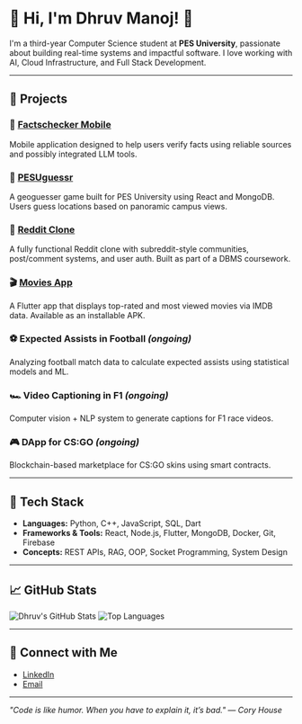 # 👋 Hi, I'm Dhruv Manoj! 👋

I'm a third-year Computer Science student at **PES University**, passionate about building real-time systems and impactful software. I love working with AI, Cloud Infrastructure, and Full Stack Development.

---

## 🚀 Projects

### 📱 [Factschecker Mobile](https://github.com/dhruvv28/Factschecker_mobile)
Mobile application designed to help users verify facts using reliable sources and possibly integrated LLM tools.

### 🧭 [PESUguessr](https://github.com/dhruvv28/PESUguessr)
A geoguesser game built for PES University using React and MongoDB. Users guess locations based on panoramic campus views.

### 🧵 [Reddit Clone](https://github.com/dCUBExBYdtCUBE/Reddit-Clone-project)
A fully functional Reddit clone with subreddit-style communities, post/comment systems, and user auth. Built as part of a DBMS coursework.

### 🎬 [Movies App](https://github.com/dhruvv28/Moviesapp)
A Flutter app that displays top-rated and most viewed movies via IMDB data. Available as an installable APK.

### ⚽ Expected Assists in Football *(ongoing)*
Analyzing football match data to calculate expected assists using statistical models and ML.

### 🏎️ Video Captioning in F1 *(ongoing)*
Computer vision + NLP system to generate captions for F1 race videos.

### 🎮 DApp for CS:GO *(ongoing)*
Blockchain-based marketplace for CS:GO skins using smart contracts.

---

## 🔧 Tech Stack
- **Languages:** Python, C++, JavaScript, SQL, Dart
- **Frameworks & Tools:** React, Node.js, Flutter, MongoDB, Docker, Git, Firebase
- **Concepts:** REST APIs, RAG, OOP, Socket Programming, System Design

---

## 📈 GitHub Stats
![Dhruv's GitHub Stats](https://github-readme-stats.vercel.app/api?username=dhruvv28&show_icons=true&theme=radical)
![Top Languages](https://github-readme-stats.vercel.app/api/top-langs/?username=dhruvv28&layout=compact&theme=radical)

---

## 🔗 Connect with Me
- [LinkedIn](https://linkedin.com/in/dhruvmanoj)  
- [Email](mailto:dhruvmanoj28@gmail.com)

---

_"Code is like humor. When you have to explain it, it’s bad." — Cory House_

